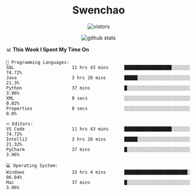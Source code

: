 <h1 align="center">Swenchao</h3>

<p align="center">
  <img src="https://visitor-badge.glitch.me/badge?page_id=Swenchao" alt="vistors" />
</p>

<p align="center">
  <img src="https://github-readme-stats.vercel.app/api?username=Swenchao&count_private=true&show_icons=true&theme=vue-dark&hide_title=true" alt="github stats" />
</p>

<!--START_SECTION:waka-->
📊 **This Week I Spent My Time On** 

```text
💬 Programming Languages: 
SQL                      11 hrs 43 mins      ██████████████████░░░░░░░   74.72% 
Java                     3 hrs 20 mins       █████░░░░░░░░░░░░░░░░░░░░   21.3% 
Python                   37 mins             █░░░░░░░░░░░░░░░░░░░░░░░░   3.96% 
XML                      0 secs              ░░░░░░░░░░░░░░░░░░░░░░░░░   0.02% 
Properties               0 secs              ░░░░░░░░░░░░░░░░░░░░░░░░░   0.0%

🔥 Editors: 
VS Code                  11 hrs 43 mins      ██████████████████░░░░░░░   74.72% 
IntelliJ                 3 hrs 20 mins       █████░░░░░░░░░░░░░░░░░░░░   21.32% 
PyCharm                  37 mins             █░░░░░░░░░░░░░░░░░░░░░░░░   3.96%

💻 Operating System: 
Windows                  15 hrs 4 mins       ████████████████████████░   96.04% 
Mac                      37 mins             █░░░░░░░░░░░░░░░░░░░░░░░░   3.96%

```


<!--END_SECTION:waka-->

